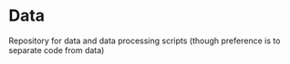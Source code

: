 # Data
Repository for data and data processing scripts (though preference is to separate code from data)
